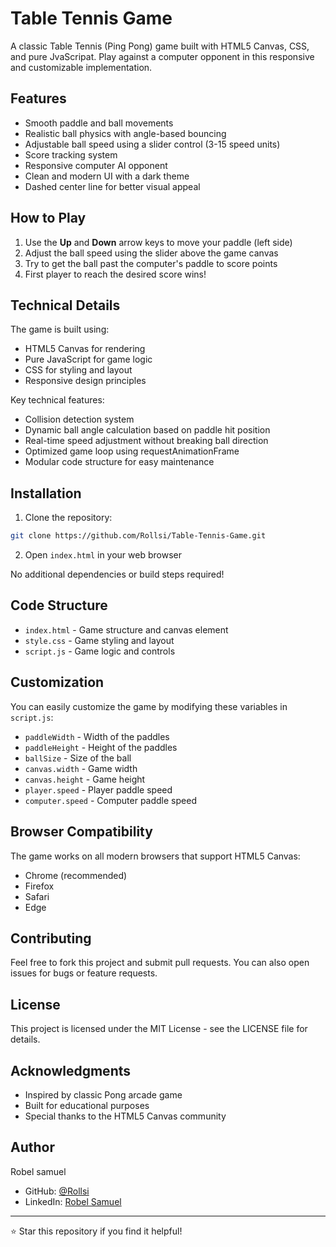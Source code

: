 # Table Tennis Game

A classic Table Tennis (Ping Pong) game built with HTML5 Canvas, CSS, and pure JvaScripat. Play against a computer opponent in this responsive and customizable implementation.


## Features

- Smooth paddle and ball movements
- Realistic ball physics with angle-based bouncing
- Adjustable ball speed using a slider control (3-15 speed units)
- Score tracking system
- Responsive computer AI opponent
- Clean and modern UI with a dark theme
- Dashed center line for better visual appeal

## How to Play

1. Use the **Up** and **Down** arrow keys to move your paddle (left side)
2. Adjust the ball speed using the slider above the game canvas
3. Try to get the ball past the computer's paddle to score points
4. First player to reach the desired score wins!

## Technical Details

The game is built using:
- HTML5 Canvas for rendering
- Pure JavaScript for game logic
- CSS for styling and layout
- Responsive design principles

Key technical features:
- Collision detection system
- Dynamic ball angle calculation based on paddle hit position
- Real-time speed adjustment without breaking ball direction
- Optimized game loop using requestAnimationFrame
- Modular code structure for easy maintenance

## Installation

1. Clone the repository:
```bash
git clone https://github.com/Rollsi/Table-Tennis-Game.git
```

2. Open `index.html` in your web browser

No additional dependencies or build steps required!

## Code Structure

- `index.html` - Game structure and canvas element
- `style.css` - Game styling and layout
- `script.js` - Game logic and controls

## Customization

You can easily customize the game by modifying these variables in `script.js`:
- `paddleWidth` - Width of the paddles
- `paddleHeight` - Height of the paddles
- `ballSize` - Size of the ball
- `canvas.width` - Game width
- `canvas.height` - Game height
- `player.speed` - Player paddle speed
- `computer.speed` - Computer paddle speed

## Browser Compatibility

The game works on all modern browsers that support HTML5 Canvas:
- Chrome (recommended)
- Firefox
- Safari
- Edge

## Contributing

Feel free to fork this project and submit pull requests. You can also open issues for bugs or feature requests.

## License

This project is licensed under the MIT License - see the LICENSE file for details.

## Acknowledgments

- Inspired by classic Pong arcade game
- Built for educational purposes
- Special thanks to the HTML5 Canvas community

## Author

Robel samuel
- GitHub: [@Rollsi](https://github.com/Rollsi)
- LinkedIn: [Robel Samuel](https://www.linkedin.com/in/robel-samuel-305bb8205/)

---
⭐ Star this repository if you find it helpful! 
